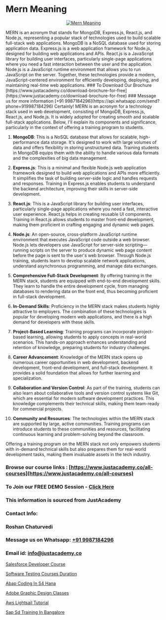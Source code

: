 # Mern Meaning

<p align="center">
  <a href="https://justacademy.co/program-detail/mern-stack-development">
    <img src="https://justacademy.co/storage2/program_images/1704700408.webp" alt="Mern Meaning">
  </a>
</p>
MERN is an acronym that stands for MongoDB, Express.js, React.js, and Node.js, representing a popular stack of technologies used to build scalable full-stack web applications. MongoDB is a NoSQL database used for storing application data. Express.js is a web application framework for Node.js, designed for building web applications and APIs. React.js is a JavaScript library for building user interfaces, particularly single-page applications where you need a fast interaction between the user and the application. Node.js is a JavaScript runtime environment that allows you to run JavaScript on the server. Together, these technologies provide a modern, JavaScript-centered environment for efficiently developing, deploying, and maintaining real-time web applications.
### To Download Our Brochure [https://www.justacademy.co/download-brochure-for-free](https://www.justacademy.co/download-brochure-for-free)
### Message us for more information [+91 9987184296](https://api.whatsapp.com/send?phone=919987184296)
Certainly! MERN is an acronym for a technology stack used in web development, consisting of MongoDB, Express.js, React.js, and Node.js. It is widely adopted for creating smooth and scalable full-stack applications. Below, I'll explain its components and significance, particularly in the context of offering a training program to students.

1) **MongoDB**: This is a NoSQL database that allows for scalable, high-performance data storage. It's designed to work with large volumes of data and offers flexibility in storing unstructured data. Training students in MongoDB equips them with the ability to handle various data formats and the complexities of big data management.

2) **Express.js**: This is a minimal and flexible Node.js web application framework designed to build web applications and APIs more efficiently. It simplifies the task of building server-side logic and handles requests and responses. Training in Express.js enables students to understand the backend architecture, improving their skills in server-side development.

3) **React.js**: This is a JavaScript library for building user interfaces, particularly single-page applications where you need a fast, interactive user experience. React.js helps in creating reusable UI components. Training in React.js allows students to master front-end development, making them proficient in crafting engaging and dynamic web pages.

4) **Node.js**: An open-source, cross-platform JavaScript runtime environment that executes JavaScript code outside a web browser. Node.js lets developers use JavaScript for server-side scripting—running scripts on the server to produce dynamic web page content before the page is sent to the user's web browser. Through Node.js training, students learn to develop scalable network applications, understand asynchronous programming, and manage data exchanges.

5) **Comprehensive Full-Stack Development**: By offering training in the MERN stack, students are equipped with end-to-end development skills. They learn to handle the entire development cycle, from managing databases to rendering data on the front end, thus becoming proficient in full-stack development.

6) **In-Demand Skills**: Proficiency in the MERN stack makes students highly attractive to employers. The combination of these technologies is popular for developing modern web applications, and there is a high demand for developers with these skills.

7) **Project-Based Learning**: Training programs can incorporate project-based learning, allowing students to apply concepts in real-world scenarios. This hands-on approach enhances understanding and retention of knowledge, preparing students for industry challenges.

8) **Career Advancement**: Knowledge of the MERN stack opens up numerous career opportunities in web development, backend development, front-end development, and full-stack development. It provides a solid foundation that allows for further learning and specialization.

9) **Collaboration and Version Control**: As part of the training, students can also learn about collaborative tools and version control systems like Git, which are essential for modern software development practices. This knowledge complements their technical skills, making them team-ready for commercial projects.

10) **Community and Resources**: The technologies within the MERN stack are supported by large, active communities. Training programs can introduce students to these communities and resources, facilitating continuous learning and problem-solving beyond the classroom.

Offering a training program on the MERN stack not only empowers students with in-demand technical skills but also prepares them for real-world development tasks, making them invaluable assets in the tech industry.

### Browse our course links : [https://www.justacademy.co/all-courses](https://www.justacademy.co/all-courses) 
### To Join our FREE DEMO Session - [Click Here](https://www.justacademy.co/register-for-course-demo)


### This information is sourced from JustAcademy
### Contact Info:
### Roshan Chaturvedi
### Message us on Whatsapp: [+91 9987184296](https://api.whatsapp.com/send?phone=919987184296)
### Email id: [info@justacademy.co](mailto:info@justacademy.co)
                
[Salesforce Developer Course](https://www.linkedin.com/pulse/salesforce-developer-course-justacademy-hthqc?trackingId=nIinqiwR419d%2BkClcM5G7A%3D%3D&lipi=urn%3Ali%3Apage%3Ad_flagship3_company_admin%3B1%2Fxl0s9nR82%2ByDHotTO0eg%3D%3D)

[Software Testing Courses Duration](https://www.linkedin.com/pulse/software-testing-courses-duration-justacademy-berlin-bzdse?trackingId=krogqJg2z5GqjAOwDA98PQ%3D%3D&lipi=urn%3Ali%3Apage%3Ad_flagship3_company_admin%3BTlJqsmxlRpm4BSTOQJNHnA%3D%3D)

[Abap Coding In S4 Hana](https://medium.com/@mistersumit961/abap-coding-in-s4-hana-2710b4999dfd)

[Adobe Graphic Design Classes](https://medium.com/@ranemanish460/adobe-graphic-design-classes-3dd0e9817efb)

[Aws Lightsail Tutorial](https://justacademyin.github.io/justacademy/aws-lightsail-tutorial)

[Sap Sd Training In Bangalore](https://justacademyin.github.io/justacademy/sap-sd-training-in-bangalore)

